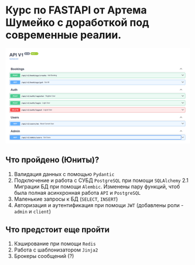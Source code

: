 # Курс по FASTAPI от Артема Шумейко с доработкой под современные реалии.  
![img.png](docs/images/img.png)
## Что пройдено (Юниты)?
1. Валидация данных с помощью `Pydantic`
2. Подключение и работа с СУБД `PostgreSQL` при помощи `SQLAlchemy`
2.1 Миграции БД при помощи `Alembic`. Изменены пару функций, чтоб была полная асинхронная работа `API` и `PostgreSQL`
3. Маленькие запросы к БД (`SELECT`, `INSERT`)
4. Авторизация и аутентификация при помощи `JWT` (добавлены роли - `admin` и `client`)
## Что предстоит еще пройти
1. Кэширование при помощи `Redis`
2. Работа с шаблонизатором `Jinja2`
3. Брокеры сообщений (?)